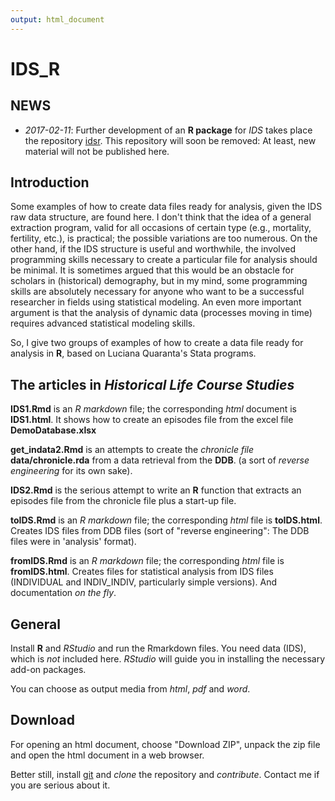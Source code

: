 ```yaml
---
output: html_document
---
```

# IDS_R

## NEWS

* *2017-02-11*: Further development of an **R package** for *IDS* takes place the repository [idsr](https://github.com/goranbrostrom/idsr). This repository will soon be removed: At least, 
new material will not be published here. 

## Introduction

Some examples of how to create data files ready for analysis, given the IDS
raw data structure, are found here. I don't think that the idea of a
general extraction program, valid for all occasions of certain type (e.g.,
mortality, fertility, etc.), is practical; the possible variations are too
numerous. On the other hand, if the IDS structure is useful and worthwhile,
the involved programming skills necessary to create a particular file for
analysis should be minimal. It is sometimes argued that this would be an
obstacle for scholars in (historical) demography, but in my mind, some
programming skills are absolutely necessary for anyone who want to be a
successful researcher in fields using statistical modeling. 
An even more important argument is that the analysis of dynamic data
(processes moving in time) requires advanced statistical modeling skills. 

So, I give two groups of examples of how to create a data file ready for
analysis in **R**, based on Luciana Quaranta's Stata programs. 

## The articles in *Historical Life Course Studies*

**IDS1.Rmd** is an *R markdown* file; the corresponding *html* document is 
**IDS1.html**. It shows how to create an episodes file from the excel file
**DemoDatabase.xlsx** 

**get_indata2.Rmd** is an attempts to create the
*chronicle file* **data/chronicle.rda** from a data retrieval from the
**DDB**. (a sort of *reverse engineering* for its own sake).

**IDS2.Rmd** is the serious attempt to write an **R** function that
  extracts an episodes file from the chronicle file plus a start-up file. 

**toIDS.Rmd** is an *R markdown* file; the corresponding *html* file is 
**toIDS.html**. Creates IDS files from DDB files (sort of "reverse
engineering": The DDB files were in 'analysis' format).

**fromIDS.Rmd** is an *R markdown* file; the corresponding *html* file is 
**fromIDS.html**. Creates files for statistical analysis from IDS files
(INDIVIDUAL and INDIV_INDIV, particularly simple versions). And
documentation *on the fly*. 

## General

Install **R** and *RStudio* and run the Rmarkdown files. You need data (IDS),
which is *not* included here. *RStudio* will guide you in installing the
necessary add-on packages.

You can choose as output media from *html*, *pdf* and *word*.

## Download

For opening an html document, choose "Download ZIP",
unpack the zip file and open the html document in a web browser. 

Better still, install [git](https://git-scm.com) and *clone* the repository
and *contribute*. Contact me if you are serious about it.

